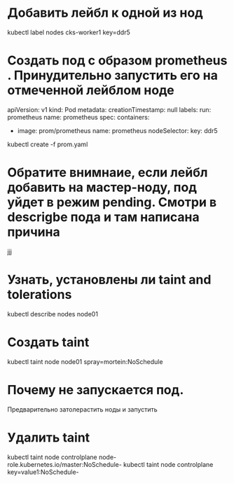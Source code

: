 # Добавить лейбл к одной из нод
kubectl label nodes cks-worker1 key=ddr5

# Создать под с образом prometheus . Принудительно запустить его на отмеченной лейблом ноде

apiVersion: v1
kind: Pod
metadata:
  creationTimestamp: null
  labels:
    run: prometheus
  name: prometheus
spec:
  containers:
  - image: prom/prometheus
    name: prometheus
  nodeSelector:
    key: ddr5

kubectl create -f prom.yaml
# Обратите внимнаие, если лейбл добавить на мастер-ноду, под уйдет в режим pending. Смотри в descrigbe пода и там написана причина
jjj
# Узнать, установлены ли taint and tolerations
kubectl describe nodes node01
# Создать taint
kubectl taint node node01 spray=mortein:NoSchedule
# Почему не запускается под. 
Предварительно затолерастить ноды и запустить
# Удалить taint
kubectl taint node controlplane node-role.kubernetes.io/master:NoSchedule-
kubectl taint node controlplane key=value1:NoSchedule-

